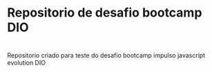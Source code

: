 # Repositorio de desafio bootcamp DIO

#

Repositorio criado para teste do desafio bootcamp impulso javascript evolution DIO
